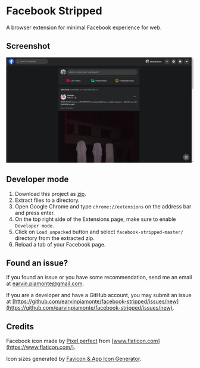 # Facebook Stripped

A browser extension for minimal Facebook experience for web.

## Screenshot

![alt text](images/screenshot-1.png "Facebook web screenshot 1")

## Developer mode

1. Download this project as [zip](https://github.com/earvinpiamonte/facebook-stripped/archive/master.zip).
2. Extract files to a directory.
3. Open Google Chrome and type `chrome://extensions` on the address bar and press enter.
4. On the top right side of the Extensions page, make sure to enable `Developer mode`.
5. Click on `Load unpacked` button and select `facebook-stripped-master/` directory from the extracted zip.
6. Reload a tab of your Facebook page.

## Found an issue?

If you found an issue or you have some recommendation, send me an email at [earvin.piamonte@gmail.com](mailto:earvin.piamonte@gmail.com).

If you are a developer and have a GitHub account, you may submit an issue at [https://github.com/earvinpiamonte/facebook-stripped/issues/new](https://github.com/earvinpiamonte/facebook-stripped/issues/new).

## Credits

Facebook icon made by [Pixel perfect](https://www.flaticon.com/authors/pixel-perfect) from [www.flaticon.com](https://www.flaticon.com/).

Icon sizes generated by [Favicon & App Icon Generator](https://www.favicon-generator.org/).
